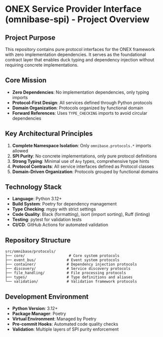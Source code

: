 # ONEX Service Provider Interface (omnibase-spi) - Project Overview

## Project Purpose
This repository contains pure protocol interfaces for the ONEX framework with zero implementation dependencies. It serves as the foundational contract layer that enables duck typing and dependency injection without requiring concrete implementations.

## Core Mission
- **Zero Dependencies**: No implementation dependencies, only typing imports
- **Protocol-First Design**: All services defined through Python protocols
- **Domain Organization**: Protocols organized by functional domain
- **Forward References**: Uses `TYPE_CHECKING` imports to avoid circular dependencies

## Key Architectural Principles
1. **Complete Namespace Isolation**: Only `omnibase.protocols.*` imports allowed
2. **SPI Purity**: No concrete implementations, only pure protocol definitions
3. **Strong Typing**: Minimal use of `Any` types, comprehensive type hints
4. **Protocol Contracts**: All service interfaces defined as Protocol classes
5. **Domain-Driven Organization**: Protocols grouped by functional domains

## Technology Stack
- **Language**: Python 3.12+
- **Build System**: Poetry for dependency management
- **Type Checking**: mypy with strict settings
- **Code Quality**: Black (formatting), isort (import sorting), Ruff (linting)
- **Testing**: pytest for validation tests
- **CI/CD**: GitHub Actions for automated validation

## Repository Structure
```
src/omnibase/protocols/
├── core/                    # Core system protocols
├── event_bus/              # Event system protocols
├── container/              # Dependency injection protocols
├── discovery/              # Service discovery protocols
├── file_handling/          # File processing protocols
├── types/                  # Type definitions and aliases
└── validation/             # Validation framework protocols
```

## Development Environment
- **Python Version**: 3.12+
- **Package Manager**: Poetry
- **Virtual Environment**: Managed by Poetry
- **Pre-commit Hooks**: Automated code quality checks
- **Validation**: Multiple layers of SPI purity enforcement